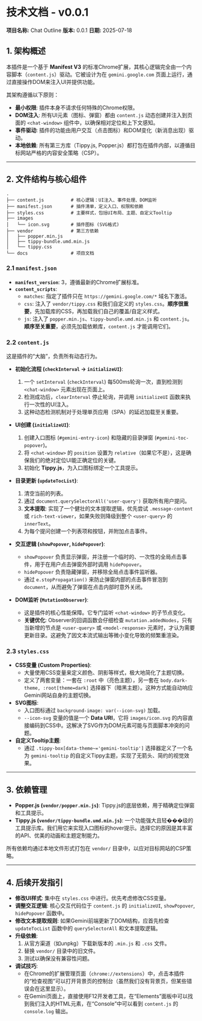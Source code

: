 # 技术文档 - v0.0.1

**项目名称:** Chat Outline
**版本:** 0.0.1
**日期:** 2025-07-18

## 1. 架构概述

本插件是一个基于 **Manifest V3** 的标准Chrome扩展，其核心逻辑完全由一个内容脚本（`content.js`）驱动。它被设计为在 `gemini.google.com` 页面上运行，通过直接操作DOM来注入UI并提供功能。

其架构遵循以下原则：
- **最小权限**: 插件本身不请求任何特殊的Chrome权限。
- **DOM注入**: 所有UI元素（图标、弹窗）都由 `content.js` 动态创建并注入到页面的 `<chat-window>` 组件中，以确保相对定位和上下文感知。
- **事件驱动**: 插件的功能由用户交互（点击图标）和DOM变化（新消息出现）驱动。
- **本地依赖**: 所有第三方库（Tippy.js, Popper.js）都打包在插件内部，以遵循目标网站严格的内容安全策略（CSP）。

---

## 2. 文件结构与核心组件

```
.
├── content.js          # 核心逻辑：UI注入、事件处理、DOM监听
├── manifest.json       # 插件清单，定义入口、权限和依赖
├── styles.css          # 主要样式，包括UI布局、主题、自定义Tooltip
├── images
│   └── icon.svg        # 插件图标 (SVG格式)
├── vendor              # 第三方依赖
│   ├── popper.min.js
│   ├── tippy-bundle.umd.min.js
│   └── tippy.css
└── docs                # 项目文档
```

### 2.1 `manifest.json`

- **`manifest_version`**: 3，遵循最新的Chrome扩展标准。
- **`content_scripts`**:
    - `matches`: 指定了插件只在 `https://gemini.google.com/*` 域名下激活。
    - `css`: 注入了 `vendor/tippy.css` 和我们自定义的 `styles.css`。**顺序很重要**，先加载库的CSS，再加载我们自己的覆盖/自定义样式。
    - `js`: 注入了 `popper.min.js`、`tippy-bundle.umd.min.js` 和 `content.js`。**顺序至关重要**，必须先加载依赖库，`content.js` 才能调用它们。

### 2.2 `content.js`

这是插件的“大脑”，负责所有动态行为。

- **初始化流程 (`checkInterval` -> `initializeUI`)**:
    1.  一个 `setInterval` (`checkInterval`) 每500ms轮询一次，直到检测到 `<chat-window>` 元素出现在页面上。
    2.  检测成功后，`clearInterval` 停止轮询，并调用 `initializeUI` 函数来执行一次性的UI注入。
    3.  这种动态检测机制对于处理单页应用（SPA）的延迟加载至关重要。

- **UI创建 (`initializeUI`)**:
    1.  创建入口图标 (`#gemini-entry-icon`) 和隐藏的目录弹窗 (`#gemini-toc-popover`)。
    2.  将 `<chat-window>` 的 `position` 设置为 `relative`（如果它不是），这是确保我们的绝对定位UI能正确定位的关键。
    3.  初始化 **Tippy.js**，为入口图标绑定一个工具提示。

- **目录更新 (`updateTocList`)**:
    1.  清空当前的列表。
    2.  通过 `document.querySelectorAll('user-query')` 获取所有用户提问。
    3.  **文本提取**: 实现了一个健壮的文本提取逻辑，优先尝试 `.message-content` 或 `rich-text-viewer`，如果失败则降级到整个 `<user-query>` 的 `innerText`。
    4.  为每个提问创建一个列表项和按钮，并附加点击事件。

- **交互逻辑 (`showPopover`, `hidePopover`)**:
    - `showPopover` 负责显示弹窗，并注册一个临时的、一次性的全局点击事件，用于在用户点击弹窗外部时调用 `hidePopover`。
    - `hidePopover` 负责隐藏弹窗，并移除全局点击事件监听器。
    - 通过 `e.stopPropagation()` 来防止弹窗内部的点击事件冒泡到 `document`，从而避免了弹窗在点击内部时意外关闭。

- **DOM监听 (`MutationObserver`)**:
    - 这是插件的核心性能保障。它专门监听 `<chat-window>` 的子节点变化。
    - **关键优化**: Observer的回调函数会仔细检查 `mutation.addedNodes`，只有当新增的节点是 `<user-query>` 或 `<model-response>` 元素时，才认为需要更新目录。这避免了因文本流式输出等微小变化导致的频繁重渲染。

### 2.3 `styles.css`

- **CSS变量 (Custom Properties)**:
    - 大量使用CSS变量来定义颜色、阴影等样式，极大地简化了主题切换。
    - 定义了两套变量：一套在 `:root` 中（亮色主题），另一套在 `body.dark-theme, :root[theme=dark]` 选择器下（暗黑主题）。这种方式能自动响应Gemini网站自身的主题切换。
- **SVG图标**:
    - 入口图标通过 `background-image: var(--icon-svg)` 加载。
    - `--icon-svg` 变量的值是一个 **Data URI**，它将 `images/icon.svg` 的内容直接编码到CSS中。这解决了SVG作为DOM元素可能与页面脚本冲突的问题。
- **自定义Tooltip主题**:
    - 通过 `.tippy-box[data-theme~='gemini-tooltip']` 选择器定义了一个名为 `gemini-tooltip` 的自定义Tippy主题，实现了无箭头、简约的视觉效果。

---

## 3. 依赖管理

- **Popper.js (`vendor/popper.min.js`)**: Tippy.js的底层依赖，用于精确定位弹窗和工具提示。
- **Tippy.js (`vendor/tippy-bundle.umd.min.js`)**: 一个功能强大且轻���级的工具提示库。我们用它来实现入口图标的hover提示。选择它的原因是其丰富的API、优美的动画和主题定制能力。

所有依赖均通过本地文件形式打包在 `vendor/` 目录中，以应对目标网站的CSP策略。

---

## 4. 后续开发指引

- **修改UI样式**: 集中在 `styles.css` 中进行。优先考虑修改CSS变量。
- **调整交互逻辑**: 核心交互代码位于 `content.js` 的 `initializeUI`, `showPopover`, `hidePopover` 函数中。
- **修改文本提取规则**: 如果Gemini前端更新了DOM结构，应首先检查 `updateTocList` 函数中的 `querySelectorAll` 和文本提取逻辑。
- **升级依赖**:
    1.  从官方渠道（如unpkg）下载新版本的 `.min.js` 和 `.css` 文件。
    2.  替换 `vendor/` 目录中的旧文件。
    3.  测试以确保没有兼容性问题。
- **调试技巧**:
    - 在Chrome的扩展管理页面（`chrome://extensions`）中，点击本插件的“检查视图”可以打开背景页的控制台（虽然我们没有背景页，但某些错误会在这里显示）。
    - 在Gemini页面上，直接使用F12开发者工具，在“Elements”面板中可以找到我们注入的HTML元素，在“Console”中可以看到 `content.js` 的 `console.log` 输出。
